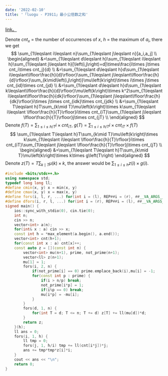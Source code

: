 ```yaml
---
date: '2022-02-10'
title: '「luogu - P3911」最小公倍数之和'
---
```


[link。](https://www.luogu.com.cn/problem/P3911)

Denote $cnt_{x}$ = the number of occurrences of $x$, $h$ = the maximum of $a_i$, there we get
$$
\sum_{1\leqslant i\leqslant n}\sum_{1\leqslant j\leqslant n}[a_i,a_j] \\
\begin{aligned}
&=\sum_{1\leqslant d\leqslant h}\sum_{1\leqslant i\leqslant h}\sum_{1\leqslant j\leqslant h}[\left(i,j\right)=d]\times\frac{i\times j\times cnt_i\times cnt_j}{d} \\
&=\sum_{1\leqslant d\leqslant h}d\sum_{1\leqslant i\leqslant\lfloor\frac{h}{d}\rfloor}\sum_{1\leqslant j\leqslant\lfloor\frac{h}{d}\rfloor}\sum_{k\mid\left(i,j\right)}\mu\left(k\right)\times i\times j\times cnt_{id}\times cnt_{jd} \\
&=\sum_{1\leqslant d\leqslant h}d\sum_{1\leqslant k\leqslant\lfloor\frac{h}{d}\rfloor}\mu\left(k\right)\times k^2\sum_{1\leqslant i\leqslant\lfloor\frac{h}{dk}\rfloor}\sum_{1\leqslant j\leqslant\lfloor\frac{h}{dk}\rfloor}i\times j\times cnt_{idk}\times cnt_{jdk} \\
&=\sum_{1\leqslant T\leqslant h}T\sum_{k\mid T}\mu\left(k\right)\times k\sum_{1\leqslant i\leqslant \lfloor\frac{h}{T}\rfloor}i\times cnt_{iT}\sum_{1\leqslant j\leqslant \lfloor\frac{h}{T}\rfloor}j\times cnt_{jT} \\
\end{aligned}
$$
Denote $\displaystyle f(T)=\sum_{1\leqslant i\leqslant h/T}i\times cnt_{iT}$, $\displaystyle g(T)=\sum_{1\leqslant i\leqslant h/T}i\times cnt_{iT}\times f(T)$
$$
\sum_{1\leqslant T\leqslant h}T\sum_{k\mid T}\mu\left(k\right)\times k\sum_{1\leqslant i\leqslant \lfloor\frac{h}{T}\rfloor}i\times cnt_{iT}\sum_{1\leqslant j\leqslant \lfloor\frac{h}{T}\rfloor}j\times cnt_{jT} \\
\begin{aligned}
&=\sum_{1\leqslant T\leqslant h}T\sum_{k\mid T}\mu\left(k\right)\times k\times g\left(T\right)
\end{aligned}
$$
Denote $\displaystyle z(T)=T\sum_{k\mid T}\mu(k)\times k$, the answer would be $\displaystyle\sum_{1\leqslant i\leqslant h}z(i)\times g(i)$.

```cpp
#include <bits/stdc++.h>
using namespace std;
typedef long long ll;
#define cmin(x, y) x = min(x, y)
#define cmax(x, y) x = max(x, y)
#define fors(i, l, r, ...) for(int i = (l), REP##i = (r), ##__VA_ARGS__; i <= REP##i; ++i)
#define dfors(i, r, l, ...) for(int i = (r), REP##i = (l), ##__VA_ARGS__; i >= REP##i; --i)
signed main() {
    ios::sync_with_stdio(0), cin.tie(0);
    int n;
    cin >> n;
    vector<int> a(n);
    for(int& x : a) cin >> x;
    const int h = *max_element(a.begin(), a.end());
    vector<int> cnt(h+1);
    for(const int x : a) cnt[x]++;
    const auto z = [](const int n) {
        vector<int> mu(n+1), prime, not_prime(n+1);
        vector<ll> z(n+1);
        mu[1] = 1;
        fors(i, 2, n) {
            if(not_prime[i] == 0) prime.emplace_back(i),mu[i] = -1;
            for(const int p : prime) {
                if(i > n/p) break;
                not_prime[i*p] = 1;
                if(i%p == 0) break;
                mu[i*p] = -mu[i];
            }
        }
        fors(d, 1, n) {
            for(int T = d; T <= n; T += d) z[T] += ll(mu[d])*d;
        }
        return z;
    }(h);
    ll ans = 0;
    fors(i, 1, h) {
        ll tmp = 0;
        fors(j, 1, h/i) tmp += ll(cnt[i*j])*j;
        ans += tmp*tmp*z[i]*i;
    }
    cout << ans << "\n";
    return 0;
}
```